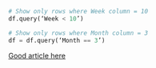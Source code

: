 ```python   
# Show only rows where Week column = 10
df.query(‘Week < 10’)

# Show only rows where Month column = 3
df = df.query(‘Month == 3’)

``` 

[Good article here](https://link.medium.com/VuluDgR156)